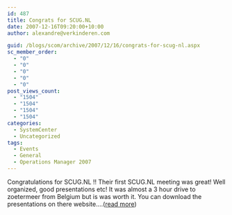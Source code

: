 ```yaml
---
id: 487
title: Congrats for SCUG.NL
date: 2007-12-16T09:20:00+10:00
author: alexandre@verkinderen.com

guid: /blogs/scom/archive/2007/12/16/congrats-for-scug-nl.aspx
sc_member_order:
  - "0"
  - "0"
  - "0"
  - "0"
  - "0"
post_views_count:
  - "1504"
  - "1504"
  - "1504"
  - "1504"
categories:
  - SystemCenter
  - Uncategorized
tags:
  - Events
  - General
  - Operations Manager 2007
---
```

Congratulations for SCUG.NL !! Their first SCUG.NL meeting was great! Well organized, good presentations etc! It was almost a 3 hour drive to zoetermeer from Belgium but is was worth it. You can download the presentations on there website&#8230;.([read more](http://trycatch.be/blogs/scug/archive/2007/12/16/congrats-for-scug-nl.aspx))<img src="http://trycatch.be/aggbug.aspx?PostID=298" width="1" height="1" />

